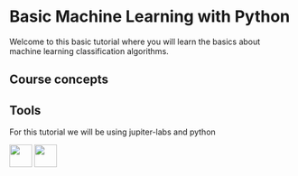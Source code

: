 # Basic Machine Learning with Python
Welcome to this basic tutorial where you will learn the basics about machine learning classification algorithms.

## Course concepts

## Tools
For this tutorial we will be using jupiter-labs and python

<img src="https://jupyter.org/assets/logos/rectanglelogo-greytext-orangebody-greymoons.svg" height="40" />
<img src="https://www.python.org/static/img/python-logo@2x.png" height="40" />
